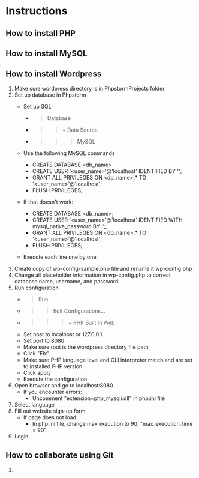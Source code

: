 Instructions
=
**How to install PHP**
-

**How to install MySQL**
-

**How to install Wordpress**
-
1. Make sure wordpress directory is in PhpstormProjects folder
2. Set up database in Phpstorm
    + Set up SQL
        + >Database
        + >>\+ Data Source
        + >>>MySQL
    + Use the following MySQL commands
        + CREATE DATABASE <db_name>
        + CREATE USER '<user_name>'@'localhost' IDENTIFIED BY '<password>';
        + GRANT ALL PRIVILEGES ON <db_name>.* TO '<user_name>'@'localhost';
        + FLUSH PRIVILEGES; 
        
    + If that doesn't work:
        + CREATE DATABASE <db_name>;
        + CREATE USER '<user_name>'@'localhost' IDENTIFIED WITH mysql_native_password BY ‘<password>’;;
        + GRANT ALL PRIVILEGES ON <db_name>.* TO '<user_name>'@'localhost';
        + FLUSH PRIVILEGES; 
    + Execute each line one by one
3. Create copy of wp-config-sample.php file and rename it wp-config.php
4. Change all placeholder information in wp-config.php to correct database name, username, and password
5. Run configuration
    + >Run
    + >>Edit Configurations...
    + >>> \+ PHP Built In Web
    + Set host to localhost or 127.0.0.1
    + Set port to 8080
    + Make sure root is the wordpress directory file path
    + Click "Fix"
    + Make sure PHP language level and CLI interpreter match and are set to installed PHP version
    + Click apply
    + Execute the configuration
6. Open browser and go to localhost:8080
    + If you encounter errors:
        + Uncomment "extension=php_mysqli.dll" in php.ini file
7. Select language
8. Fill out website sign-up form
    + If page does not load:
        + In php.ini file, change max execution to 90; "max_execution_time = 90"
9. Login


**How to collaborate using Git**
-
1.